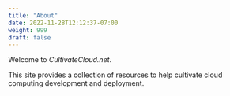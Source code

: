 ```yaml
---
title: "About"
date: 2022-11-28T12:12:37-07:00
weight: 999
draft: false
---
```


Welcome to *CultivateCloud.net*.

This site provides a collection of resources to help cultivate cloud computing development and deployment.


